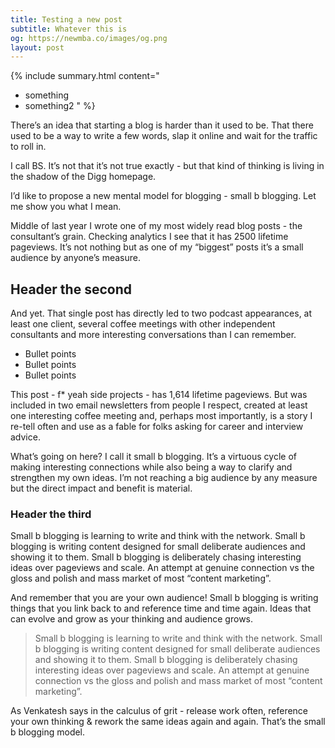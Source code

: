 ```yaml
---
title: Testing a new post
subtitle: Whatever this is
og: https://newmba.co/images/og.png
layout: post
---
```


{% include summary.html content="
* something
* something2
" %}

There’s an idea that starting a blog is harder than it used to be. That there used to be a way to write a few words, slap it online and wait for the traffic to roll in.

I call BS. It’s not that it’s not true exactly - but that kind of thinking is living in the shadow of the Digg homepage.

I’d like to propose a new mental model for blogging - small b blogging. Let me show you what I mean.

Middle of last year I wrote one of my most widely read blog posts - the consultant’s grain. Checking analytics I see that it has 2500 lifetime pageviews. It’s not nothing but as one of my “biggest” posts it’s a small audience by anyone’s measure.

## Header the second

And yet. That single post has directly led to two podcast appearances, at least one client, several coffee meetings with other independent consultants and more interesting conversations than I can remember.

* Bullet points
* Bullet points
* Bullet points

This post - f* yeah side projects - has 1,614 lifetime pageviews. But was included in two email newsletters from people I respect, created at least one interesting coffee meeting and, perhaps most importantly, is a story I re-tell often and use as a fable for folks asking for career and interview advice.

What’s going on here? I call it small b blogging. It’s a virtuous cycle of making interesting connections while also being a way to clarify and strengthen my own ideas. I’m not reaching a big audience by any measure but the direct impact and benefit is material.

### Header the third

Small b blogging is learning to write and think with the network. Small b blogging is writing content designed for small deliberate audiences and showing it to them. Small b blogging is deliberately chasing interesting ideas over pageviews and scale. An attempt at genuine connection vs the gloss and polish and mass market of most “content marketing”.

And remember that you are your own audience! Small b blogging is writing things that you link back to and reference time and time again. Ideas that can evolve and grow as your thinking and audience grows.

> Small b blogging is learning to write and think with the network. Small b blogging is writing content designed for small deliberate audiences and showing it to them. Small b blogging is deliberately chasing interesting ideas over pageviews and scale. An attempt at genuine connection vs the gloss and polish and mass market of most “content marketing”.

As Venkatesh says in the calculus of grit - release work often, reference your own thinking & rework the same ideas again and again. That’s the small b blogging model.

